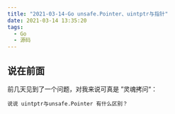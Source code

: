```yaml
---
title: "2021-03-14-Go unsafe.Pointer、uintptr与指针"
date: 2021-03-14 13:35:20
tags:
  - Go
  - 源码
---
```


## 说在前面

前几天见到了一个问题，对我来说可真是 ”灵魂拷问“：

```
说说 uintptr与unsafe.Pointer 有什么区别？
```



